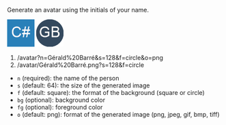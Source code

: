Generate an avatar using the initials of your name.

![sample square](img/sample-square.png)
![sample circle](img/sample-circle.png)

1. /avatar?n=Gérald%20Barré&s=128&f=circle&o=png
1. /avatar/Gérald%20Barré.png?s=128&f=circle

- `n` (required): the name of the person
- `s` (default: 64): the size of the generated image
- `f` (default: square): the format of the background (square or circle)
- `bg` (optional): background color
- `fg` (optional): foreground color
- `o` (default: png): format of the generated image (png, jpeg, gif, bmp, tiff)
